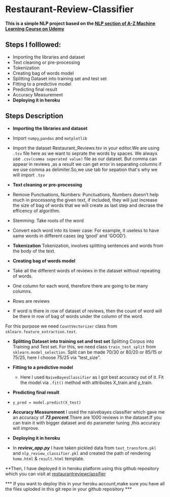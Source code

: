 # Restaurant-Review-Classifier

**This is a simple NLP project based on the
[NLP section of A-Z Machine Learning Course on Udemy](https://www.udemy.com/course/machinelearning/learn)**

## Steps I folllowed:
* Importing the libraries and dataset
* Text cleaning or pre-processing
* Tokenization
* Creating bag of words model
* Splitting Dataset into training set and test set
* Fitting to a predictive model
* Predicting final result
* Accuracy Measurement
* **Deploying it in heroku**

## Steps Description

- **Importing the libraries and dataset**
- Import `numpy`,`pandas` and `matplotlib`
- Import the dataset Restaurant_Reviews.tsv in your editor.We  are using `.tsv` file here as we want to seprate the words by spaces. 
 We always use `.csv(comma seperated value)` file as our dataset. But comma can appear in reviews ,as a result we can get error in separating columns if we use comma as delimiter.So,we use tab for sepation that's why we will import `.tsv`
 
- **Text cleaning or pre-processing**
 - Remove Punctuations, Numbers: Punctuations, Numbers doesn’t help much in processong the given text, if included, they will    just increase the size of bag of words that we will create as last step and decrase the efficency of algorithm.
 - Stemming: Take roots of the word
 - Convert each word into its lower case: For example, it useless to have same words in different cases (eg ‘good’ and ‘GOOD’).

- **Tokenization**
 Tokenization, involves splitting sentences and words from the body of the text.
 
- **Creating bag of words model** 
 - Take all the different words of reviews in the dataset without repeating of words.
 - One column for each word, therefore there are going to be many columns.
 - Rows are reviews
 - If word is there in row of dataset of reviews, then the count of word will be there in row of bag of words under the     column of the word.

 For this purpose we need `CountVectorizer` class from `sklearn.feature_extraction.text`.

- **Splitting Dataset into training set and test set**
 Splitting Corpus into Training and Test set. For this, we need class `train_test_split` from `sklearn.model_selection`. Split can be made 70/30 or 80/20 or 85/15 or 75/25, here I choose 75/25 via “test_size”.
 
- **Fitting to a predictive model**
  - Here I used `NaiveBayesClassifier` as I got best accuracy out of it.
  Fit the model via `.fit()` method with attributes X_train and y_train.

- **Predicting final result**
 - `y_pred = model.predict(X_test)` 

- **Accuracy Measurement**
I used the naivebayes classifier which gave me an accuracy of **_73 percent_**.There are 1000 reviews in the dataset.If you can train it  with bigger dataset and do parameter tuning ,this accuracy will improve.

- **Deploying it in heroku**
 -  In **_review_app.py_** I have taken pickled data from `text_transform.pkl` and `nlp_review_classifier.pkl` 
and created the path of rendering `home.html` & `result.html` template.

**Then, I have deployed it in heroku platform using this github repository which you can visit at
[restaurantreviewclassifier](https://restaurantrreviewclassifier.herokuapp.com/)

*** If you want to deploy this in your heroku account,make sure you have all the files uploded in this git repo in your
github repository ***




 
 
 

